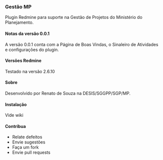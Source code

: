 ### Gestão MP
Plugin Redmine para suporte na Gestão de Projetos do Ministério do Planejamento.

#### Notas da versão 0.0.1
A versão 0.0.1 conta com a Página de Boas Vindas, o Sinaleiro de Atividades e configurações do plugin.

#### Versões Redmine
Testado na versão 2.6.10

#### Sobre
Desenvolvido por Renato de Souza na DESIS/SGGPP/SGP/MP.

#### Instalação
Vide wiki

#### Contribua
- Relate defeitos
- Envie sugestões
- Faça um fork 
- Envie pull requests
